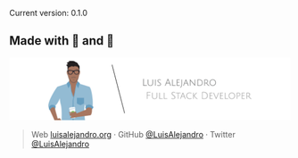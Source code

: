 
Current version: 0.1.0

## Made with 💖 and 🍔

![Banner](https://raw.githubusercontent.com/LuisAlejandro/luisalejandro.org/develop/assets/images/author-banner.svg)

> Web [luisalejandro.org](http://luisalejandro.org/) · GitHub [@LuisAlejandro](https://github.com/LuisAlejandro) · Twitter [@LuisAlejandro](https://twitter.com/LuisAlejandro)